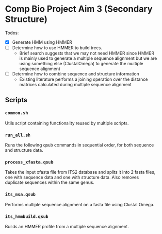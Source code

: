 # Comp Bio Project Aim 3 (Secondary Structure)

Todos:
- [X] Generate HMM using HMMER
- [ ] Determine how to use HMMER to build trees.
  - Brief search suggests that we may not need HMMER since HMMER is mainly used to generate a multiple sequence alignment but we are using something else (ClustalOmega) to generate the multiple sequence alignment
- [ ] Determine how to combine sequence and structure information
  - Existing literature performs a joining operation over the distance matrices calculated during multiple sequence alignment

## Scripts

### `common.sh`
Utils script containing functionality reused by multiple scripts.
### `run_all.sh`
Runs the following qsub commands in sequential order, for both sequence and structure data.
### `process_xfasta.qsub`
Takes the input xfasta file from ITS2 database and splits it into 2 fasta files, one with sequence data and one with structure data. Also removes duplicate sequences within the same genus.
### `its_msa.qsub`
Performs multiple sequence alignment on a fasta file using Clustal Omega.
### `its_hmmbuild.qsub`
Builds an HMMER profile from a multiple sequence alignment.